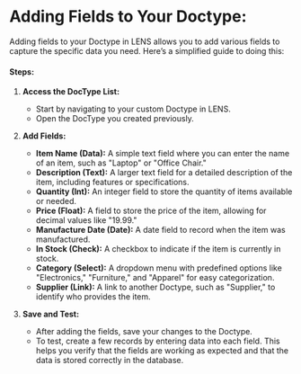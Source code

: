 # **Adding Fields to Your Doctype:**
Adding fields to your Doctype in LENS allows you to add various fields to capture the specific data you need. Here’s a simplified guide to doing this:

#### **Steps:**
1.  **Access the DocType List:**
    -   Start by navigating to your custom Doctype in LENS.
    -   Open the DocType you created previously.

2.  **Add Fields:**
     -   **Item Name (Data):** A simple text field where you can enter the name of an item, such as "Laptop" or "Office Chair."
     -   **Description (Text):** A larger text field for a detailed description of the item, including features or specifications.
     -   **Quantity (Int):** An integer field to store the quantity of items available or needed.
     -   **Price (Float):** A field to store the price of the item, allowing for decimal values like "19.99."
     -   **Manufacture Date (Date):** A date field to record when the item was manufactured.
     -   **In Stock (Check):** A checkbox to indicate if the item is currently in stock.
     -   **Category (Select):** A dropdown menu with predefined options like "Electronics," "Furniture," and "Apparel" for easy categorization.
     -   **Supplier (Link):** A link to another Doctype, such as "Supplier," to identify who provides the item.
 
3.  **Save and Test:**
    
    -   After adding the fields, save your changes to the Doctype.
    -   To test, create a few records by entering data into each field. This helps you verify that the fields are working as expected and that the data is stored correctly in the database.

<!--stackedit_data:
eyJoaXN0b3J5IjpbLTMyODUxOTkzXX0=
-->
